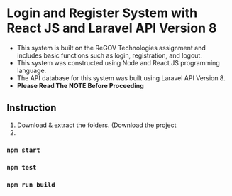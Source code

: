 # Login and Register System with React JS and Laravel API Version 8
- This system is built on the ReGOV Technologies assignment and includes basic functions such as login, registration, and logout.
- This system was constructed using Node and React JS programming language.
- The API database for this system was built using Laravel API Version 8.
- **Please Read The NOTE Before Proceeding**


## Instruction 
1. Download & extract the folders. (Download the project
2. 


### `npm start`





### `npm test`



### `npm run build`



